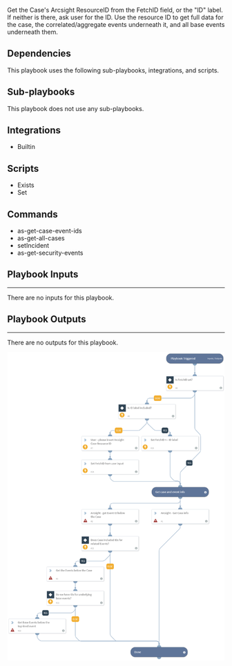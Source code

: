 Get the Case's Arcsight ResourceID from the FetchID field, or the "ID" label. If neither is there, ask user for the ID.
Use the resource ID to get full data for the case, the correlated/aggregate events underneath it, and all base events underneath them.

## Dependencies
This playbook uses the following sub-playbooks, integrations, and scripts.

## Sub-playbooks
This playbook does not use any sub-playbooks.

## Integrations
* Builtin

## Scripts
* Exists
* Set

## Commands
* as-get-case-event-ids
* as-get-all-cases
* setIncident
* as-get-security-events

## Playbook Inputs
---
There are no inputs for this playbook.

## Playbook Outputs
---
There are no outputs for this playbook.

![Arcsight_Get_events_related_to_the_Case](https://github.com/ElazarK/content-docs/blob/master/images/playbooks/Arcsight_Get_events_related_to_the_Case.png)
